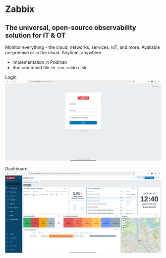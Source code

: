 # Zabbix

## The universal, open-source observability solution for IT & OT

Monitor everything - the cloud, networks, services, IoT, and more. Available on-premise or in the cloud. Anytime, anywhere.

- Implementation in Podman
- Run command file `sh run-zabbix.sh`

Login
<img src="./screens/login.png"/>

Dashboard
<img src="./screens/dash.png"/>
